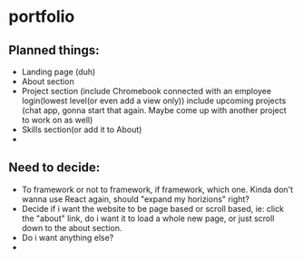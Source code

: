 # portfolio

## Planned things:
* Landing page (duh)
* About section
* Project section (include Chromebook connected with an employee login(lowest level(or even add a view only)) include upcoming projects (chat app, gonna start that again. Maybe come up with another project to work on as well)
* Skills section(or add it to About)
* 

## Need to decide:
* To framework or not to framework, if framework, which one. Kinda don't wanna use React again, should "expand my horizions" right?
* Decide if i want the website to be page based or scroll based, ie: click the "about" link, do i want it to load a whole new page, or just scroll down to the about section.
* Do i want anything else?
* 